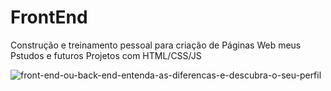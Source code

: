 # FrontEnd

Construção e treinamento pessoal para criação de Páginas Web  meus Pstudos e futuros Projetos com HTML/CSS/JS

![front-end-ou-back-end-entenda-as-diferencas-e-descubra-o-seu-perfil](https://user-images.githubusercontent.com/100430135/186241000-132ec57a-cfa7-4546-8048-f605a4d0532e.png)
